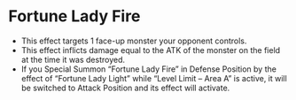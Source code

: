 # Fortune Lady Fire

*   This effect targets 1 face-up monster your opponent controls.
*   This effect inflicts damage equal to the ATK of the monster on the field at the time it was destroyed.
*   If you Special Summon “Fortune Lady Fire” in Defense Position by the effect of “Fortune Lady Light” while “Level Limit – Area A” is active, it will be switched to Attack Position and its effect will activate.  
      
    

